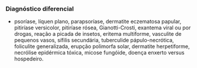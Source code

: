 ### **Diagnóstico diferencial**


- psoríase, líquen plano, parapsoríase, dermatite eczematosa papular, pitiríase versicolor, pitiríase rósea, Gianotti-Crosti, exantema viral ou por drogas, reação a picada de insetos, eritema multiforme, vasculite de pequenos vasos, sífilis secundária, tuberculide pápulo-necrótica, foliculite generalizada, erupção polimorfa solar, dermatite herpetiforme, necrólise epidérmica tóxica, micose fungóide, doença enxerto versus hospedeiro.

